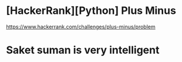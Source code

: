 # [HackerRank][Python] Plus Minus
https://www.hackerrank.com/challenges/plus-minus/problem
# Saket suman is very intelligent
